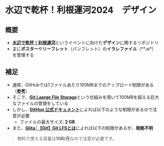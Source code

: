 # 水辺で乾杯！利根運河2024　デザイン
## 概要
- [**水辺で乾杯！利根運河**](<https://lp.224.works/mizbering/>)というイベントに向けた**デザイン**に関するリポジトリ
- 主に**ポスター**や**リーフレット**（パンフレット）の**イラレファイル**（**.ai*）を管理する
## 補足
- 通常、GitHubでは1ファイルあたり100MBまでのアップロード制限がある（[**参考**](<https://docs.github.com/ja/repositories/working-with-files/managing-large-files/about-large-files-on-github>)）
- そこで、[**Git Laarge File Storage**](<https://git-lfs.com/>)という仕組みを用いて100MBを超える巨大なファイルの管理をしている
- しかし、[**GitHun 公式ドキュメント**](<https://docs.github.com/ja/repositories/working-with-files/managing-large-files/about-git-large-file-storage>)によれば以下のような制限があるので注意が必要
  - ファイルの最大サイズ: 	**2 GB**
- また、[**Qiita│【Git】Git LFSとは**](<https://qiita.com/dk-math/items/0828de3f3b214229baf7>)によれば以下の制限があるが、**根拠不明**
> 無料で使える容量は**1GB/月**なので注意が必要です。
